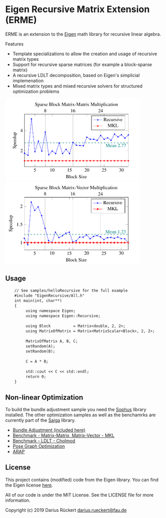 # Eigen Recursive Matrix Extension (ERME)

ERME is an extension to the [Eigen](http://eigen.tuxfamily.org/index.php?title=Main_Page) math library for recursive linear algebra. 

Features
 * Template specializations to allow the creation and usage of recursive matrix types
 * Support for recursive sparse matrices (for example a block-sparse matrix)
 * A recursive LDLT decomposition, based on Eigen's simplicial implemenation
 * Mixed matrix types and mixed recursive solvers for structured optimization problems
 
 <img src="doc/1.png" width="425"/> <img src="doc/2.png" width="425"/> 
 
## Usage
	
        // See samples/helloRecursive for the full example
        #include "EigenRecursive/All.h"
        int main(int, char**)
        {
             using namespace Eigen;
             using namespace Eigen::Recursive;

             using Block          = Matrix<double, 2, 2>;
             using MatrixOfMatrix = Matrix<MatrixScalar<Block>, 2, 2>;

             MatrixOfMatrix A, B, C;
             setRandom(A);
             setRandom(B);

             C = A * B;

             std::cout << C << std::endl;
             return 0;
        }
    
## Non-linear Optimization

To build the bundle adjustment sample you need the [Sophus](https://github.com/strasdat/Sophus) library installed. The other optimization samples as well as the benchamrks are currently part of the [Saiga](https://github.com/darglein/saiga) library.

 * [Bundle Adjustment (included here)](https://github.com/darglein/saiga/blob/master/src/saiga/vision/ba/BARecursive.h)
 * [Benchmark - Matrix-Matrix, Matrix-Vector - MKL](https://github.com/darglein/saiga/tree/master/samples/vision/mkl_test)
 * [Benchmark - LDLT - Cholmod](https://github.com/darglein/saiga/tree/master/samples/vision/sparse_ldlt)
 * [Pose Graph Optimization](https://github.com/darglein/saiga/blob/master/src/saiga/vision/pgo/PGORecursive.h)
  * [ARAP](https://github.com/darglein/saiga/blob/master/src/saiga/vision/arap/RecursiveArap.h)
	
## License

This project contains (modified) code from the Eigen library. You can find the Eigen license [here](http://eigen.tuxfamily.org/index.php?title=Main_Page#License).

All of our code is under the MIT License. See the LICENSE file for more information.

Copyright (c) 2019 Darius Rückert <darius.rueckert@fau.de>


